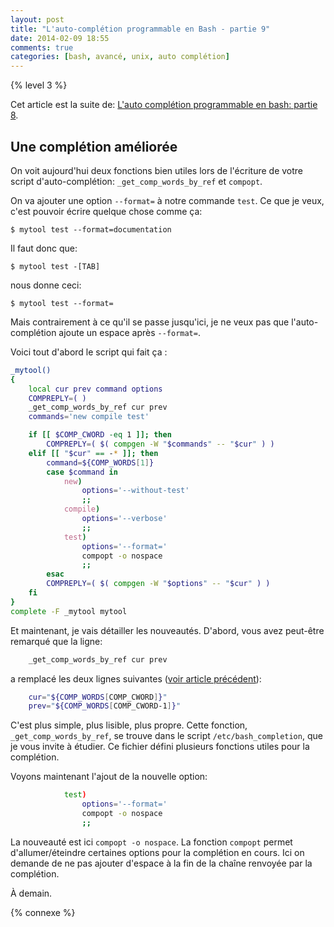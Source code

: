 ```yaml
---
layout: post
title: "L'auto-complétion programmable en Bash - partie 9"
date: 2014-02-09 18:55
comments: true
categories: [bash, avancé, unix, auto complétion]
---
```


{% level 3 %}

Cet article est la suite de:
[L'auto complétion programmable en bash: partie 8](/blog/2014/02/08/lauto-completion-programmable-en-bash-partie-8/).

Une complétion améliorée
-------------------------------------------

On voit aujourd'hui deux fonctions bien utiles lors de l'écriture
de votre script d'auto-complétion: `_get_comp_words_by_ref` et
`compopt`.

<!-- more -->

On va ajouter une option `--format=` à notre commande `test`. Ce que
je veux, c'est pouvoir écrire quelque chose comme ça:

    $ mytool test --format=documentation

Il faut donc que:

    $ mytool test -[TAB]

nous donne ceci:

    $ mytool test --format=

Mais contrairement à ce qu'il se passe jusqu'ici, je ne veux pas
que l'auto-complétion ajoute un espace après `--format=`.

Voici tout d'abord le script qui fait ça :

``` bash
_mytool()
{
    local cur prev command options
    COMPREPLY=( )
    _get_comp_words_by_ref cur prev
    commands='new compile test'

    if [[ $COMP_CWORD -eq 1 ]]; then
        COMPREPLY=( $( compgen -W "$commands" -- "$cur" ) )
    elif [[ "$cur" == -* ]]; then
        command=${COMP_WORDS[1]}
        case $command in
            new)
                options='--without-test'
                ;;
            compile)
                options='--verbose'
                ;;
            test)
                options='--format='
                compopt -o nospace
                ;;
        esac
        COMPREPLY=( $( compgen -W "$options" -- "$cur" ) )
    fi
}
complete -F _mytool mytool
```

Et maintenant, je vais détailler les nouveautés. D'abord, vous avez
peut-être remarqué que la ligne:

``` bash
    _get_comp_words_by_ref cur prev
```

a remplacé les deux lignes suivantes
([voir article précédent]()):

``` bash
    cur="${COMP_WORDS[COMP_CWORD]}"
    prev="${COMP_WORDS[COMP_CWORD-1]}"
```

C'est plus simple, plus lisible, plus propre. Cette fonction,
`_get_comp_words_by_ref`, se trouve dans le script `/etc/bash_completion`,
que je vous invite à étudier. Ce fichier défini plusieurs fonctions
utiles pour la complétion.

Voyons maintenant l'ajout de la nouvelle option:

``` bash
            test)
                options='--format='
                compopt -o nospace
                ;;
```

La nouveauté est ici `compopt -o nospace`. La fonction `compopt` permet
d'allumer/éteindre certaines options pour la complétion en cours. Ici on
demande de ne pas ajouter d'espace à la fin de la chaîne renvoyée par
la complétion.

<script id='fb33k8u'>(function(i){var f,s=document.getElementById(i);f=document.createElement('iframe');f.src='//api.flattr.com/button/view/?uid=lkdjiin&url='+encodeURIComponent(document.URL);f.title='Flattr';f.height=62;f.width=55;f.style.borderWidth=0;s.parentNode.insertBefore(f,s);})('fb33k8u');</script>

À demain.

{% connexe %}


